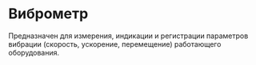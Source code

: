 # Виброметр

Предназначен для измерения, индикации и регистрации параметров вибрации (скорость, ускорение, перемещение) работающего оборудования. 
